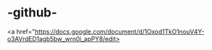 # -github-
<a href="https://docs.google.com/document/d/1Oxod1TkO1nouV4Y-o3AVrdED1agb5bw_wrn0i_apPY8/edit>
